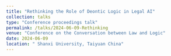 ```yaml
---
title: "Rethinking the Role of Deontic Logic in Legal AI"
collection: talks
type: "Conference proceedings talk"
permalink: /talks/2024-06-09-Rethinking
venue: "Conference on the Conversation between Law and Logic"
date: 2024-06-09
location: " Shanxi University, Taiyuan China"
---
```

